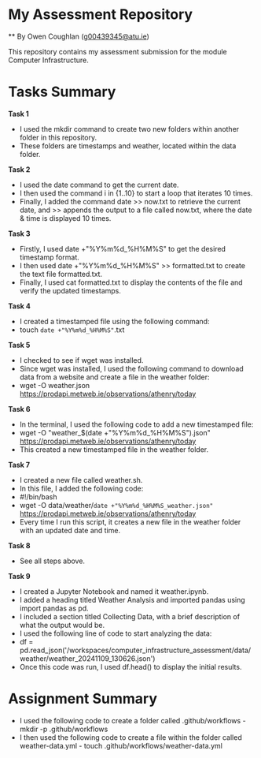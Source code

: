 # My Assessment Repository

** By Owen Coughlan (g00439345@atu.ie)

This repository contains my assessment submission for the module Computer Infrastructure.

# Tasks Summary

**Task 1**
- I used the mkdir command to create two new folders within another folder in this repository.
- These folders are timestamps and weather, located within the data folder.

**Task 2**
- I used the date command to get the current date.
- I then used the command i in {1..10} to start a loop that iterates 10 times.
- Finally, I added the command date >> now.txt to retrieve the current date, and >> appends the output to a file called now.txt, where the date & time is displayed 10 times.

**Task 3**
- Firstly, I used date +"%Y%m%d_%H%M%S" to get the desired timestamp format.
- I then used date +"%Y%m%d_%H%M%S" >> formatted.txt to create the text file formatted.txt.
- Finally, I used cat formatted.txt to display the contents of the file and verify the updated timestamps.

**Task 4**
- I created a timestamped file using the following command:
- touch `date +"%Y%m%d_%H%M%S"`.txt

**Task 5**
- I checked to see if wget was installed.
- Since wget was installed, I used the following command to download data from a website and create a file in the weather folder:
- wget -O weather.json https://prodapi.metweb.ie/observations/athenry/today

**Task 6**
- In the terminal, I used the following code to add a new timestamped file:
- wget -O "weather_$(date +"%Y%m%d_%H%M%S").json" https://prodapi.metweb.ie/observations/athenry/today
- This created a new timestamped file in the weather folder.

**Task 7**
- I created a new file called weather.sh.
- In this file, I added the following code:
- #!/bin/bash
- wget -O data/weather/`date +"%Y%m%d_%H%M%S_weather.json"` https://prodapi.metweb.ie/observations/athenry/today
- Every time I run this script, it creates a new file in the weather folder with an updated date and time.

**Task 8**
- See all steps above.

**Task 9**
- I created a Jupyter Notebook and named it weather.ipynb.
- I added a heading titled Weather Analysis and imported pandas using import pandas as pd.
- I included a section titled Collecting Data, with a brief description of what the output would be.
- I used the following line of code to start analyzing the data:
- df = pd.read_json('/workspaces/computer_infrastructure_assessment/data/weather/weather_20241109_130626.json')
- Once this code was run, I used df.head() to display the initial results.

# Assignment Summary

- I used the following code to create a folder called .github/workflows - mkdir -p .github/workflows
- I then used the following code to create a file within the folder called weather-data.yml - touch .github/workflows/weather-data.yml
